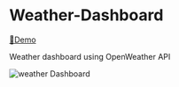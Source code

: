 # Weather-Dashboard
[🌈Demo](https://ssr0095.github.io/Weather-Dashboard/)

Weather dashboard using OpenWeather API

![weather Dashboard](https://github.com/ssr0095/Weather-Dashboard/assets/71970489/f1dff270-7c38-43f5-9672-8eb1ce4a1d60)
